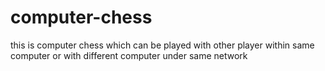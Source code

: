# computer-chess
this is computer chess which can be played with other player within same computer or with different computer under same network
